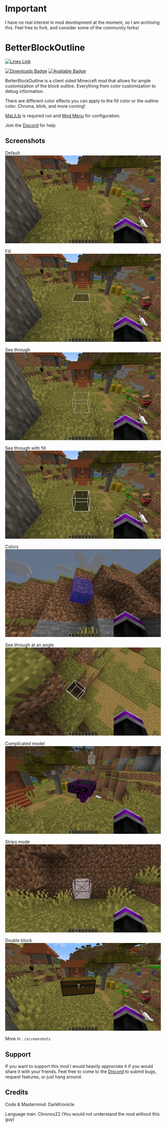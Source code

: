 # Important

I have no real interest in mod development at the moment, so I am archiving this. Feel free to fork, and consider some of the community forks/

# BetterBlockOutline

[![Lines Link](https://img.shields.io/tokei/lines/github.com/DarkKronicle/BetterBlockOutline?color=000000&logo=GitHub&style=for-the-badge)](https://github.com/DarkKronicle/BetterBlockOutline)

[![Downloads Badge](http://cf.way2muchnoise.eu/full_betterblockoutline_%E2%80%8B_downloads(4B4B4B-000000-ffffff-000000-ffffff).svg?badge_style=for_the_badge)](https://www.curseforge.com/minecraft/mc-mods/betterblockoutline)
[![Available Badge](http://cf.way2muchnoise.eu/versions/For%20Client_betterblockoutline_all(4B4B4B-000000-ffffff-000000).svg?badge_style=for_the_badge)](https://www.curseforge.com/minecraft/mc-mods/betterblockoutline)



BetterBlockOutline is a client sided Minecraft mod that allows for ample customization of the block outline. Everything from color customization to debug information.

There are different color effects you can apply to the fill color or the outline color. Chroma, blink, and more coming!

[MaLiLib](https://www.curseforge.com/minecraft/mc-mods/malilib) is required run and [Mod Menu](https://www.curseforge.com/minecraft/mc-mods/modmenu) for configuration.

Join the [Discord](https://discord.gg/WnaE3uZxDA) for help.

## Screenshots

Default ![Default](screenshots/pov_default.png)

Fill ![Fill](screenshots/pov_fill.png)

See through ![See through](screenshots/pov_wirewhite.png)

See through with fill ![Seethrough and fill](screenshots/pov_seethrough.png)

Colors ![Colors](screenshots/colors.png)

See through at an angle ![Seethrough at angle](screenshots/seethrough_angle.png)

Complicated model ![Complicated model](screenshots/seethrough_transparent.png)

Strips mode ![Strip mode](screenshots/showcase_strip.png)

Double block ![Double block](screenshots/double_block.png)

More in `./screenshots`

## Support

If you want to support this mod I would heavily appreciate it if you would share it with your friends. Feel free to come to the [Discord](https://discord.gg/WnaE3uZxDA) to submit bugs, request features, or just hang around.

## Credits

Code & Mastermind: DarkKronicle

Language man: Chronos22 (You would not understand the mod without this guy)
